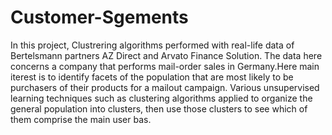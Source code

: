 # Customer-Sgements

In this project,  Clustrering algorithms performed with real-life data of Bertelsmann partners AZ Direct and Arvato Finance Solution. 
The data here concerns a company that performs mail-order sales in Germany.Here main iterest is to identify facets of the 
population that are most likely to be purchasers of their products for a mailout campaign. Various unsupervised learning techniques such as 
clustering algorithms applied to organize the general population into clusters, then use those clusters to see which of them comprise
the main user bas.
